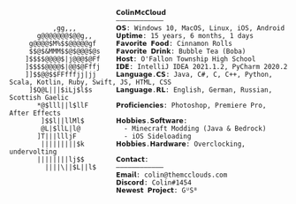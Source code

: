                                𝗖𝗼𝗹𝗶𝗻𝗠𝗰𝗖𝗹𝗼𝘂𝗱                        
                               ———————————— 
               ,gg,,,          𝗢𝗦: Windows 10, MacOS, Linux, iOS, Android
           g@@@@@@@$@@g,,      𝗨𝗽𝘁𝗶𝗺𝗲: 15 years, 6 months, 1 days
         g@@@@$M%$$@@@@@gf     𝗙𝗮𝘃𝗼𝗿𝗶𝘁𝗲 𝗙𝗼𝗼𝗱: Cinnamon Rolls
         $$@$&MMM$$@$@@@$@s    𝗙𝗮𝘃𝗼𝗿𝗶𝘁𝗲 𝗗𝗿𝗶𝗻𝗸: Bubble Tea (Boba)
        ]$$$$@@@@$|j@@@$@Ff    𝗛𝗼𝘀𝘁: O'Fallon Township High School
        ]$$$$@@@@$|@@$@Fffj    𝗜𝗗𝗘: IntelliJ IDEA 2021.1.2, PyCharm 2020.2
        ]]$$@@$$FFfffjj|jj     𝗟𝗮𝗻𝗴𝘂𝗮𝗴𝗲.𝗖𝗦: Java, C#, C, C++, Python, Scala, Kotlin, Ruby, Swift, JS, HTML, CSS
         ]$Q@L|||$iLj$l$s      𝗟𝗮𝗻𝗴𝘂𝗮𝗴𝗲.𝗥𝗟: English, German, Russian, Scottish Gaelic
           *@$lll||l$llF       𝗣𝗿𝗼𝗳𝗶𝗰𝗶𝗲𝗻𝗰𝗶𝗲𝘀: Photoshop, Premiere Pro, After Effects
            ]$$l||llMl$        𝗛𝗼𝗯𝗯𝗶𝗲𝘀.𝗦𝗼𝗳𝘁𝘄𝗮𝗿𝗲: 
            @L|$llL|l@           - Minecraft Modding (Java & Bedrock)
           ]T|||llljF            - iOS Sideloading
            |||||||||$k        𝗛𝗼𝗯𝗯𝗶𝗲𝘀.𝗛𝗮𝗿𝗱𝘄𝗮𝗿𝗲: Overclocking, undervolting
           ||||||||lj$$        𝗖𝗼𝗻𝘁𝗮𝗰𝘁:
             ||||\||$L||l$     ————————————
                               𝗘𝗺𝗮𝗶𝗹: colin@themcclouds.com         
                               𝗗𝗶𝘀𝗰𝗼𝗿𝗱: Colin#1454
                               𝗡𝗲𝘄𝗲𝘀𝘁 𝗣𝗿𝗼𝗷𝗲𝗰𝘁: GᵁSᴮ
